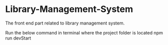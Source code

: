# Library-Management-System
The front end part related to library management system.

Run the below command in terminal where the project folder is located
npm run devStart

